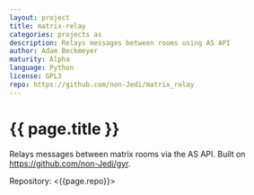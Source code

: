 ```yaml
---
layout: project
title: matrix-relay
categories: projects as
description: Relays messages between rooms using AS API
author: Adam Beckmeyer
maturity: Alpha
language: Python
license: GPL3
repo: https://github.com/non-Jedi/matrix_relay
---
```


# {{ page.title }}
Relays messages between matrix rooms via the AS API.
Built on https://github.com/non-Jedi/gyr.

Repository: <{{page.repo}}>
